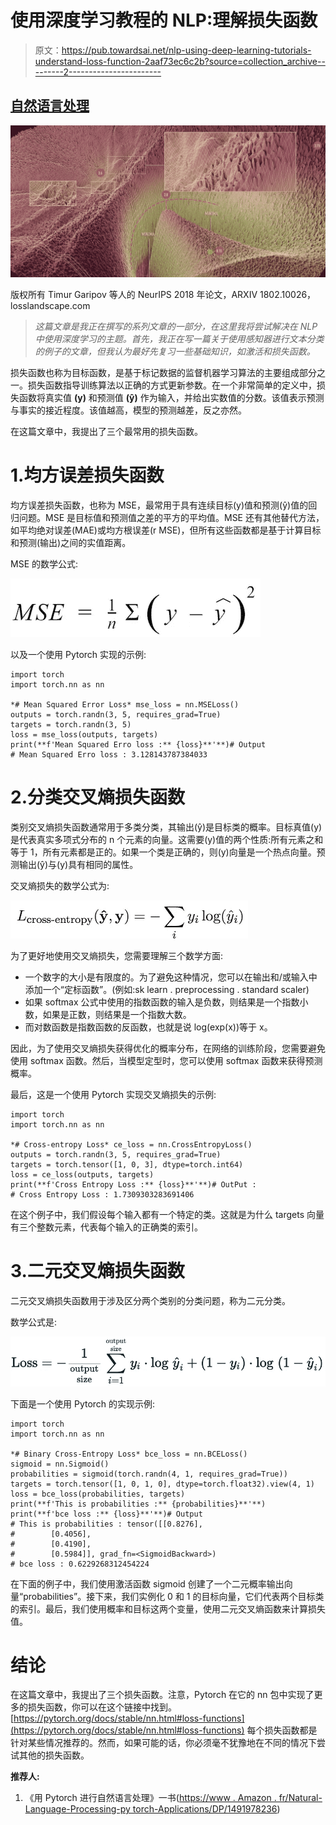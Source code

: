 # 使用深度学习教程的 NLP:理解损失函数

> 原文：<https://pub.towardsai.net/nlp-using-deep-learning-tutorials-understand-loss-function-2aaf73ec6c2b?source=collection_archive---------2----------------------->

## [自然语言处理](https://towardsai.net/p/category/nlp)

![](img/f9c59b994e361404e3a7f781bad00a6c.png)

版权所有 Timur Garipov 等人的 NeurIPS 2018 年论文，ARXIV 1802.10026，losslandscape.com

> *这篇文章是我正在撰写的系列文章的一部分，在这里我将尝试解决在 NLP 中使用深度学习的主题。首先，我正在写一篇关于使用感知器进行文本分类的例子的文章，但我认为最好先复习一些基础知识，如激活和损失函数。*

损失函数也称为目标函数，是基于标记数据的监督机器学习算法的主要组成部分之一。损失函数指导训练算法以正确的方式更新参数。在一个非常简单的定义中，损失函数将真实值 **(y)** 和预测值 **(ŷ)** 作为输入，并给出实数值的分数。该值表示预测与事实的接近程度。该值越高，模型的预测越差，反之亦然。

在这篇文章中，我提出了三个最常用的损失函数。

# 1.均方误差损失函数

均方误差损失函数，也称为 MSE，最常用于具有连续目标(y)值和预测(ŷ)值的回归问题。MSE 是目标值和预测值之差的平方的平均值。MSE 还有其他替代方法，如平均绝对误差(MAE)或均方根误差(r MSE)，但所有这些函数都是基于计算目标和预测(输出)之间的实值距离。

MSE 的数学公式:

![](img/e5020ed3eaabc02179776aeb2be08d01.png)

以及一个使用 Pytorch 实现的示例:

```
import torch
import torch.nn as nn

*# Mean Squared Error Loss* mse_loss = nn.MSELoss()
outputs = torch.randn(3, 5, requires_grad=True)
targets = torch.randn(3, 5)
loss = mse_loss(outputs, targets)
print(**f'Mean Squared Erro loss :** {loss}**'**)# Output 
# Mean Squared Erro loss : 3.128143787384033
```

# 2.分类交叉熵损失函数

类别交叉熵损失函数通常用于多类分类，其输出(ŷ)是目标类的概率。目标真值(y)是代表真实多项式分布的 n 个元素的向量。这需要(y)值的两个性质:所有元素之和等于 1，所有元素都是正的。如果一个类是正确的，则(y)向量是一个热点向量。预测输出(ŷ)与(y)具有相同的属性。

交叉熵损失的数学公式为:

![](img/533d44900a882be10056547d605fcffe.png)

为了更好地使用交叉熵损失，您需要理解三个数学方面:

*   一个数字的大小是有限度的。为了避免这种情况，您可以在输出和/或输入中添加一个“定标函数”。(例如:sk learn . preprocessing . standard scaler)
*   如果 softmax 公式中使用的指数函数的输入是负数，则结果是一个指数小数，如果是正数，则结果是一个指数大数。
*   而对数函数是指数函数的反函数，也就是说 log(exp(x))等于 x。

因此，为了使用交叉熵损失获得优化的概率分布，在网络的训练阶段，您需要避免使用 softmax 函数。然后，当模型定型时，您可以使用 softmax 函数来获得预测概率。

最后，这是一个使用 Pytorch 实现交叉熵损失的示例:

```
import torch
import torch.nn as nn

*# Cross-entropy Loss* ce_loss = nn.CrossEntropyLoss()
outputs = torch.randn(3, 5, requires_grad=True)
targets = torch.tensor([1, 0, 3], dtype=torch.int64)
loss = ce_loss(outputs, targets)
print(**f'Cross Entropy Loss :** {loss}**'**)# OutPut :
# Cross Entropy Loss : 1.7309303283691406
```

在这个例子中，我们假设每个输入都有一个特定的类。这就是为什么 targets 向量有三个整数元素，代表每个输入的正确类的索引。

# 3.二元交叉熵损失函数

二元交叉熵损失函数用于涉及区分两个类别的分类问题，称为二元分类。

数学公式是:

![](img/743adbfe28acb805856dea6b5d3bdc5a.png)

下面是一个使用 Pytorch 的实现示例:

```
import torch
import torch.nn as nn

*# Binary Cross-Entropy Loss* bce_loss = nn.BCELoss()
sigmoid = nn.Sigmoid()
probabilities = sigmoid(torch.randn(4, 1, requires_grad=True))
targets = torch.tensor([1, 0, 1, 0], dtype=torch.float32).view(4, 1)
loss = bce_loss(probabilities, targets)
print(**f'This is probabilities :** {probabilities}**'**)
print(**f'bce loss :** {loss}**'**)# Output 
# This is probabilities : tensor([[0.8276],
#        [0.4056],
#        [0.4190],
#        [0.5984]], grad_fn=<SigmoidBackward>)
# bce loss : 0.6229268312454224
```

在下面的例子中，我们使用激活函数 sigmoid 创建了一个二元概率输出向量“probabilities”。接下来，我们实例化 0 和 1 的目标向量，它们代表两个目标类的索引。最后，我们使用概率和目标这两个变量，使用二元交叉熵函数来计算损失值。

# 结论

在这篇文章中，我提出了三个损失函数。注意，Pytorch 在它的 nn 包中实现了更多的损失函数，你可以在这个链接中找到。[https://pytorch.org/docs/stable/nn.html#loss-functions](https://pytorch.org/docs/stable/nn.html#loss-functions)
每个损失函数都是针对某些情况推荐的。然而，如果可能的话，你必须毫不犹豫地在不同的情况下尝试其他的损失函数。

**推荐人:**

1.  《用 Pytorch 进行自然语言处理》一书([https://www . Amazon . fr/Natural-Language-Processing-py torch-Applications/DP/1491978236](https://www.amazon.fr/Natural-Language-Processing-Pytorch-Applications/dp/1491978236))